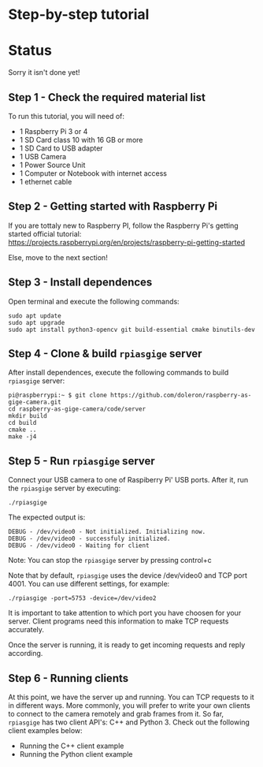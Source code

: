 # Step-by-step tutorial

# Status 

Sorry it isn't done yet!

## Step 1 - Check the required material list

To run this tutorial, you will need of:

- 1 Raspberry Pi 3 or 4
- 1 SD Card class 10 with 16 GB or more
- 1 SD Card to USB adapter
- 1 USB Camera
- 1 Power Source Unit
- 1 Computer or Notebook with internet access
- 1 ethernet cable

## Step 2 - Getting started with Raspberry Pi

If you are tottaly new to Raspberry PI, follow the Raspberry Pi's getting started official tutorial: https://projects.raspberrypi.org/en/projects/raspberry-pi-getting-started

Else, move to the next section!

## Step 3 - Install dependences

Open terminal and execute the following commands:

```
sudo apt update
sudo apt upgrade
sudo apt install python3-opencv git build-essential cmake binutils-dev
```

## Step 4 - Clone & build `rpiasgige` server

After install dependences, execute the following commands to build `rpiasgige` server:

```
pi@raspberrypi:~ $ git clone https://github.com/doleron/raspberry-as-gige-camera.git
cd raspberry-as-gige-camera/code/server
mkdir build
cd build
cmake ..
make -j4
```

## Step 5 - Run `rpiasgige` server

Connect your USB camera to one of Raspiberry Pi' USB ports. After it, run the `rpiasgige` server by executing:

```
./rpiasgige
```
The expected output is:

```
DEBUG - /dev/video0 - Not initialized. Initializing now.
DEBUG - /dev/video0 - successfuly initialized.
DEBUG - /dev/video0 - Waiting for client
```
Note: You can stop the `rpiasgige` server by pressing control+c

Note that by default, `rpiasgige` uses the device /dev/video0 and TCP port 4001. You can use different settings, for example:

```
./rpiasgige -port=5753 -device=/dev/video2
```

It is important to take attention to which port you have choosen for your server. Client programs need this information to make TCP requests accurately.

Once the server is running, it is ready to get incoming requests and reply according.

## Step 6 - Running clients

At this point, we have the server up and running. You can TCP requests to it in different ways. More commonly, you will prefer to write your own clients to connect to the camera remotely and grab frames from it. So far, `rpiasgige` has two client API's: C++ and Python 3. Check out the following client examples below:

- Running the C++ client example
- Running the Python client example
